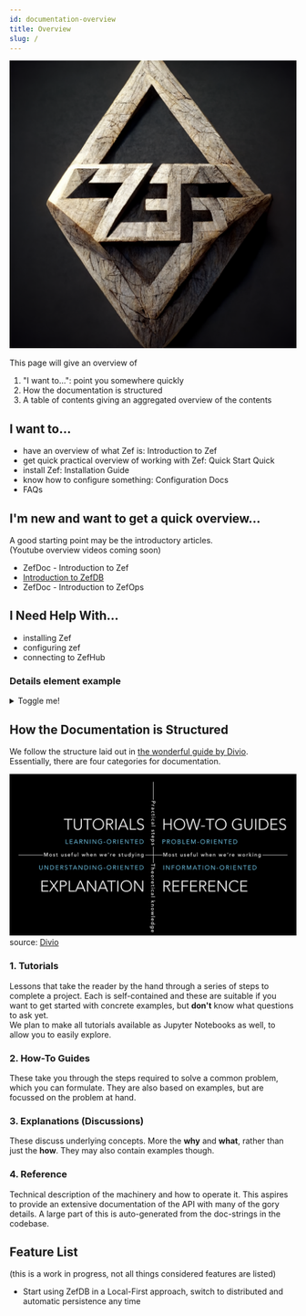 ```yaml
---
id: documentation-overview
title: Overview
slug: /
---
```


  
  
![](df0090957d11156c71ccb2fb5d0391c9e9e07670b120debc5588c038a8efd8b3.png)  
  
This page will give an overview of  
1. "I want to...": point you somewhere quickly  
2. How the documentation is structured  
3. A table of contents giving an aggregated overview of the contents  
  
  
## I want to...  
- have an overview of what Zef is: Introduction to Zef  
- get quick practical overview of working with Zef: Quick Start Quick  
- install Zef: Installation Guide  
- know how to configure something: Configuration Docs  
- FAQs  
  
  
  
## I'm new and want to get a quick overview...  
A good starting point may be the introductory articles.  
(Youtube overview videos coming soon)  
  
  
- ZefDoc - Introduction to Zef  
- [Introduction to ZefDB](introduction-to-zef-db)  
- ZefDoc - Introduction to ZefOps  
  

## I Need Help With...  
- installing Zef  
- configuring zef  
- connecting to ZefHub  
  

### Details element example

<details>
  <summary>Toggle me!</summary>
  <div>
    <div>This is the detailed content</div>
    <br/>
    <details>
      <summary>
        Nested toggle! Some surprise inside...
      </summary>
      <div>
        😲😲😲😲😲
      </div>
    </details>
  </div>
</details>

## How the Documentation is Structured  
We follow the structure laid out in [the wonderful guide by Divio](https://documentation.divio.com/).  
Essentially, there are four categories for documentation.  
  
![](94e9a91c49b783ea238f7e4ce43890615b496c889f106ab40842c4851a6000ce.png)  
source: [Divio](https://documentation.divio.com/)  
  
  
### 1. Tutorials  
Lessons that take the reader by the hand through a series of steps to complete a project. Each is self-contained and these are suitable if you want to get started with concrete examples, but **don't** know what questions to ask yet.  
We plan to make all tutorials available as Jupyter Notebooks as well, to allow you to easily explore.  
  
  
### 2. How-To Guides  
These take you through the steps required to solve a common problem, which you can formulate. They are also based on examples, but are focussed on the problem at hand.  
  
  
### 3. Explanations (Discussions)  
These discuss underlying concepts. More the **why** and **what**, rather than just the **how**. They may also contain examples though.  
  
  
### 4. Reference  
Technical description of the machinery and how to operate it. This aspires to provide an extensive documentation of the API with many of the gory details. A large part of this is auto-generated from the doc-strings in the codebase.  
  
  
  
  
## Feature List  
(this is a work in progress, not all things considered features are listed)  
- Start using ZefDB in a Local-First approach, switch to distributed and automatic persistence any time  
  
  
  
  
